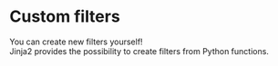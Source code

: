 # Custom filters
You can create new filters yourself!\
Jinja2 provides the possibility to create filters from Python functions.